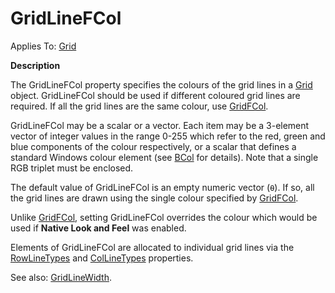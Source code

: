 




<h1 class="heading"><span class="name">GridLineFCol</span></h1>

Applies To: [Grid](./grid.md)


**Description**


The GridLineFCol property specifies the colours of the grid lines in a [Grid](./grid.md) object. GridLineFCol should be used if different coloured grid lines are required. If all the grid lines are the same colour, use [GridFCol](gridfcol.md).



GridLineFCol may be a scalar or a vector. Each item may be a 3-element vector of integer values in the range 0-255 which refer to the red, green and blue components of the colour respectively, or a scalar that defines a standard Windows colour element (see [BCol](bcol.md) for details). Note that a single RGB triplet must be enclosed.


The default value of GridLineFCol is an empty numeric vector (`⍬`). If so, all the grid lines are drawn using the single colour specified by [GridFCol](gridfcol.md).


Unlike [GridFCol](gridbcol.md), setting GridLineFCol overrides the colour which would be used if **Native Look and Feel** was enabled.


Elements of GridLineFCol are allocated to individual grid lines via the [RowLineTypes](rowlinetypes.md) and [ColLineTypes](collinetypes.md) properties.


See also: [GridLineWidth](gridlinewidth.md).



